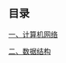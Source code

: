 ## 目录
[一、计算机网络](https://blog.csdn.net/weixin_44210965/article/details/100006924)
  
  [二、数据结构](https://github.com/liyingdan/JavaReview/blob/master/data_structure/%E6%95%B0%E6%8D%AE%E7%BB%93%E6%9E%84.md)

